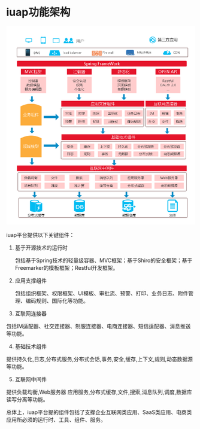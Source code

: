 # iuap功能架构

![iuap功能图](../image/image.png)

iuap平台提供以下关键组件：

1. 基于开源技术的运行时

   包括基于Spring技术的轻量级容器、MVC框架；基于Shiro的安全框架；基于Freemarker的模板框架；Restful开发框架。

2. 应用支撑组件

   包括组织框架、权限框架、UI模板、审批流、预警、打印、业务日志、附件管理、编码规则、国际化等功能。

3.	互联网连接器

   包括IM适配器、社交连接器、制服连接器、电商连接器、短信适配器、消息推送等功能。

4.	基础技术组件 

   提供持久化,日志,分布式服务,分布式会话,事务,安全,缓存,上下文,规则,动态数据源等功能。

5.	互联网中间件 

   提供负载均衡,Web服务器 应用服务,分布式缓存,文件,搜索,消息队列,调度,数据库读写分离等功能。

总体上，iuap平台提的组件包括了支撑企业互联网类应用、SaaS类应用、电商类应用所必须的运行时、工具、组件、服务。